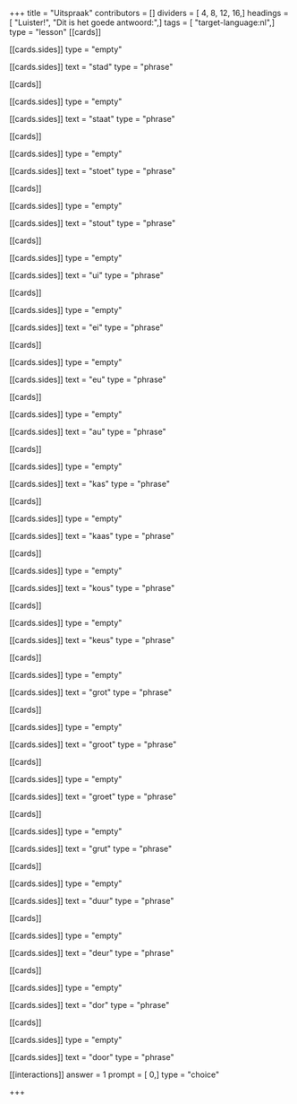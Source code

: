 +++
title = "Uitspraak"
contributors = []
dividers = [ 4, 8, 12, 16,]
headings = [ "Luister!", "Dit is het goede antwoord:",]
tags = [ "target-language:nl",]
type = "lesson"
[[cards]]

[[cards.sides]]
type = "empty"

[[cards.sides]]
text = "stad"
type = "phrase"

[[cards]]

[[cards.sides]]
type = "empty"

[[cards.sides]]
text = "staat"
type = "phrase"

[[cards]]

[[cards.sides]]
type = "empty"

[[cards.sides]]
text = "stoet"
type = "phrase"

[[cards]]

[[cards.sides]]
type = "empty"

[[cards.sides]]
text = "stout"
type = "phrase"

[[cards]]

[[cards.sides]]
type = "empty"

[[cards.sides]]
text = "ui"
type = "phrase"

[[cards]]

[[cards.sides]]
type = "empty"

[[cards.sides]]
text = "ei"
type = "phrase"

[[cards]]

[[cards.sides]]
type = "empty"

[[cards.sides]]
text = "eu"
type = "phrase"

[[cards]]

[[cards.sides]]
type = "empty"

[[cards.sides]]
text = "au"
type = "phrase"

[[cards]]

[[cards.sides]]
type = "empty"

[[cards.sides]]
text = "kas"
type = "phrase"

[[cards]]

[[cards.sides]]
type = "empty"

[[cards.sides]]
text = "kaas"
type = "phrase"

[[cards]]

[[cards.sides]]
type = "empty"

[[cards.sides]]
text = "kous"
type = "phrase"

[[cards]]

[[cards.sides]]
type = "empty"

[[cards.sides]]
text = "keus"
type = "phrase"

[[cards]]

[[cards.sides]]
type = "empty"

[[cards.sides]]
text = "grot"
type = "phrase"

[[cards]]

[[cards.sides]]
type = "empty"

[[cards.sides]]
text = "groot"
type = "phrase"

[[cards]]

[[cards.sides]]
type = "empty"

[[cards.sides]]
text = "groet"
type = "phrase"

[[cards]]

[[cards.sides]]
type = "empty"

[[cards.sides]]
text = "grut"
type = "phrase"

[[cards]]

[[cards.sides]]
type = "empty"

[[cards.sides]]
text = "duur"
type = "phrase"

[[cards]]

[[cards.sides]]
type = "empty"

[[cards.sides]]
text = "deur"
type = "phrase"

[[cards]]

[[cards.sides]]
type = "empty"

[[cards.sides]]
text = "dor"
type = "phrase"

[[cards]]

[[cards.sides]]
type = "empty"

[[cards.sides]]
text = "door"
type = "phrase"

[[interactions]]
answer = 1
prompt = [ 0,]
type = "choice"

+++
